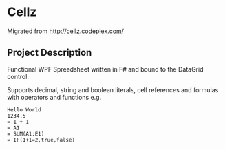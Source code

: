 # Cellz
Migrated from http://cellz.codeplex.com/

## Project Description
Functional WPF Spreadsheet written in F# and bound to the DataGrid control.

Supports decimal, string and boolean literals, cell references and formulas with operators and functions e.g.

```
Hello World
1234.5
= 1 + 1
= A1
= SUM(A1:E1)
= IF(1+1=2,true,false)
```
